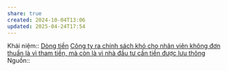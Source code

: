 ```yaml
---
share: true
created: 2024-10-04T13:06
updated: 2025-04-24T17:54
---
```

Khái niệm:: [Dòng tiền](../../%CE%9E%20Kh%C3%A1i%20ni%E1%BB%87m/D%C3%B2ng%20ti%E1%BB%81n.md)
[Công ty ra chính sách khó cho nhân viên không đơn thuần là vì tham tiền, mà còn là vì nhà đầu tư cần tiền được lưu thông](../../T%E1%BB%95%20ch%E1%BB%A9c%20t%C3%A0i%20ch%C3%ADnh/C%C3%B4ng%20ty%20ra%20ch%C3%ADnh%20s%C3%A1ch%20kh%C3%B3%20cho%20nh%C3%A2n%20vi%C3%AAn%20kh%C3%B4ng%20%C4%91%C6%A1n%20thu%E1%BA%A7n%20l%C3%A0%20v%C3%AC%20tham%20ti%E1%BB%81n,%20m%C3%A0%20c%C3%B2n%20l%C3%A0%20v%C3%AC%20nh%C3%A0%20%C4%91%E1%BA%A7u%20t%C6%B0%20c%E1%BA%A7n%20ti%E1%BB%81n%20%C4%91%C6%B0%E1%BB%A3c%20l%C6%B0u%20th%C3%B4ng.md)
Nguồn:: 
